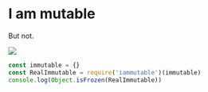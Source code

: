 # I am mutable

But not.

![](https://abhirockzz.files.wordpress.com/2014/01/immutable-defined.png)

```js
const immutable = {}
const RealImmutable = require('iammutable')(immutable)
console.log(Object.isFrozen(RealImmutable))
```

